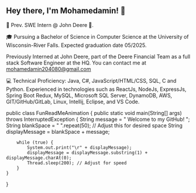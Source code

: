 ## Hey there, I'm Mohamedamin! 👋

👋 Prev. SWE Intern @ John Deere 🌟.

🎓 Pursuing a Bachelor of Science in Computer Science at the University of Wisconsin-River Falls. Expected graduation date 05/2025.

Previously Interned at John Deere, part of the Deere Financial Team as a full stack Software Engineer at the HQ. You can contact me at mohamedamin204080@gmail.com

💻 Technical Proficiency: 
Java, C#, JavaScript/HTML/CSS, SQL, C and Python. Experienced in technologies such as ReactJs, NodeJs, ExpressJs, Spring Boot Redux, MySQL, Microsoft SQL Server, DynamoDB, AWS, GIT/GitHub/GitLab, Linux, Intellij, Eclipse, and VS Code. 

public class FunReadMeAnimation {
    public static void main(String[] args) throws InterruptedException {
        String message = " Welcome to my GitHub! ";
        String blankSpace = " ".repeat(50); // Adjust this for desired space
        String displayMessage = blankSpace + message;

        while (true) {
            System.out.print("\r" + displayMessage);
            displayMessage = displayMessage.substring(1) + displayMessage.charAt(0);
            Thread.sleep(200); // Adjust for speed
        }
    }
}


